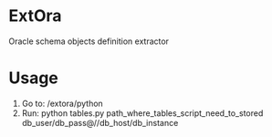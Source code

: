 # ExtOra
Oracle schema objects definition extractor

# Usage
1. Go to:
    /extora/python
2. Run:
    python tables.py path_where_tables_script_need_to_stored db_user/db_pass@//db_host/db_instance
